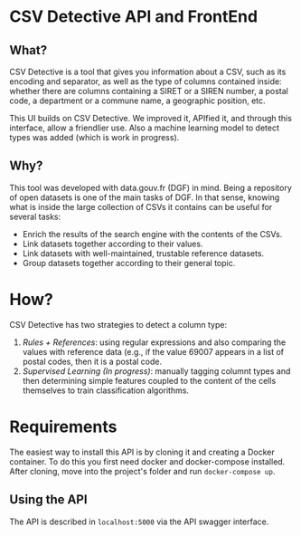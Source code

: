 # CSV Detective API and FrontEnd


## What?
CSV Detective is a tool that gives you information about a CSV, such as its encoding and separator, as well as the type of columns contained inside: whether there are columns containing a SIRET or a SIREN number, a postal code, a department or a commune name, a geographic position, etc.

This UI builds on CSV Detective. We improved it, APIfied it, and through this interface, allow a friendlier use. Also a machine learning model to detect types was added (which is work in progress).

## Why?
This tool was developed with data.gouv.fr (DGF) in mind. Being a repository of open datasets is one of the main tasks of DGF. In that sense, knowing what is inside the large collection of CSVs it contains can be useful for several tasks:

*    Enrich the results of the search engine with the contents of the CSVs.
*    Link datasets together according to their values.
*    Link datasets with well-maintained, trustable reference datasets.
*    Group datasets together according to their general topic.

# How?
CSV Detective has two strategies to detect a column type:

1.   _Rules + References_: using regular expressions and also comparing the values with reference data (e.g., if the value 69007 appears in a list of postal codes, then it is a postal code.
2.   _Supervised Learning (In progress)_: manually tagging columnt types and then determining simple features coupled to the content of the cells themselves to train classification algorithms.

# Requirements

The easiest way to install this API is by cloning it and creating a Docker container. To do this you first need docker and docker-compose installed.
After cloning, move into the project's folder and run `docker-compose up`.

## Using the API 

The API is described in `localhost:5000` via the API swagger interface.

